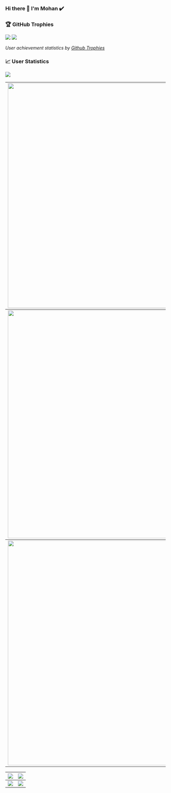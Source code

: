 ### Hi there 👋 I'm Mohan ✔️

<!--
**mchandr4/mchandr4** is a ✨ _special_ ✨ repository because its `README.md` (this file) appears on your GitHub profile.

Here are some ideas to get you started:

- 🔭 I’m currently working on ...
- 🌱 I’m currently learning ...
- 👯 I’m looking to collaborate on ...
- 🤔 I’m looking for help with ...
- 💬 Ask me about ...
- 📫 How to reach me: ...
- 😄 Pronouns: ...
- ⚡ Fun fact: ...
-->

### 🏆 GitHub Trophies
<img src="https://user-images.githubusercontent.com/73097560/115834477-dbab4500-a447-11eb-908a-139a6edaec5c.gif">

<a href="https://github-trophies.vercel.app/?username=mohanchandrasekar" target="_blank">
  <img src="https://github-trophies.vercel.app/?username=mohanchandrasekar&theme=radical&margin-w=4&margin-h=4">
</a>

*User achievement statistics by [Github Trophies](https://github.com/mohanchandrasekar/github-trophies)*

### 📈 User Statistics
<img src="https://user-images.githubusercontent.com/73097560/115834477-dbab4500-a447-11eb-908a-139a6edaec5c.gif">

<table>
  <tbody>
    <tr>
      <td>
        <a href="https://github-readme-streak-stats.herokuapp.com/?user=mohanchandrasekar">
          <img width="705" src="https://github-readme-streak-stats.herokuapp.com/?user=mohanchandrasekar&bg_color=30,e96443,904e95&title_color=fff&text_color=fff&theme=radical&hide_border=true">
        </a>
      </td>
    </tr>
  </tbody>
  <tbody>
    <tr>
      <td>
        <a href="https://github-profile-summary-cards.vercel.app/api/cards/profile-details?username=mohanchandrasekar">
          <img width="715" src="https://github-profile-summary-cards.vercel.app/api/cards/profile-details?username=mohanchandrasekar&theme=dracula"/>
        </a>
      </td>
    </tr>
  </tbody>
  <tbody>
    <tr>
      <td>
        <a href="https://activity-graph.herokuapp.com/graph?username=mohanchandrasekar">
          <img width="705" src="https://activity-graph.herokuapp.com/graph?username=mohanchandrasekar&theme=dracula">
        </a>
      </td>
    </tr>
  </tbody>
</table>

<table>
  <tbody>
    <tr>
      <th>
        <a href="https://github-profile-summary-cards.vercel.app/api/cards/repos-per-language?username=mohanchandrasekar">
          <img src="https://github-profile-summary-cards.vercel.app/api/cards/repos-per-language?username=mohanchandrasekar&theme=dracula"/>
        </a>
      </th>
      <th>
        <a href="https://github-profile-summary-cards.vercel.app/api/cards/most-commit-language?username=mohanchandrasekar&">
          <img src="https://github-profile-summary-cards.vercel.app/api/cards/most-commit-language?username=mohanchandrasekar&theme=dracula"/>
        </a>
      </th>
    </tr>
  </tbody>
  <tbody>
    <tr>
      <td>
        <a href="https://github-profile-summary-cards.vercel.app/api/cards/stats?username=mohanchandrasekar">
          <img src="https://github-profile-summary-cards.vercel.app/api/cards/stats?username=mohanchandrasekar&theme=dracula"/>
        </a>
      </td>
      <td>
        <a href="https://github-profile-summary-cards.vercel.app/api/cards/productive-time?username=mohanchandrasekar">
          <img src="https://github-profile-summary-cards.vercel.app/api/cards/productive-time?username=mohanchandrasekar&theme=dracula"/>
        </a>
      </td>
    </tr>
  </tbody>
</table>
